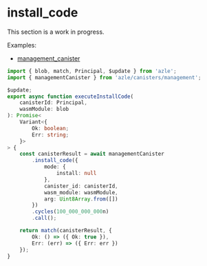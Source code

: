 # install_code

This section is a work in progress.

Examples:

-   [management_canister](https://github.com/demergent-labs/azle/tree/main/examples/management_canister)

```typescript
import { blob, match, Principal, $update } from 'azle';
import { managementCanister } from 'azle/canisters/management';

$update;
export async function executeInstallCode(
    canisterId: Principal,
    wasmModule: blob
): Promise<
    Variant<{
        Ok: boolean;
        Err: string;
    }>
> {
    const canisterResult = await managementCanister
        .install_code({
            mode: {
                install: null
            },
            canister_id: canisterId,
            wasm_module: wasmModule,
            arg: Uint8Array.from([])
        })
        .cycles(100_000_000_000n)
        .call();

    return match(canisterResult, {
        Ok: () => ({ Ok: true }),
        Err: (err) => ({ Err: err })
    });
}
```
